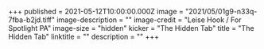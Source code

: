 +++
published = 2021-05-12T10:00:00.000Z
image = "2021/05/01g9-n33q-7fba-b2jd.tiff"
image-description = ""
image-credit = "Leise Hook / For Spotlight PA"
image-size = "hidden"
kicker = "The Hidden Tab"
title = "The Hidden Tab"
linktitle = ""
description = ""
+++
